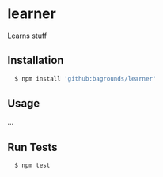 # learner
Learns stuff


## Installation

``` bash
  $ npm install 'github:bagrounds/learner'
```

## Usage
...

## Run Tests
``` bash
  $ npm test
```
